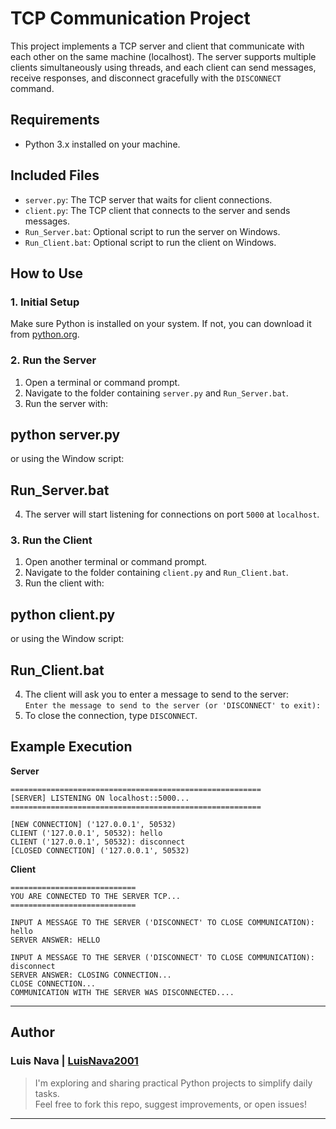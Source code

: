 # TCP Communication Project

This project implements a TCP server and client that communicate with each other on the same machine (localhost). The server supports multiple clients simultaneously using threads, and each client can send messages, receive responses, and disconnect gracefully with the `DISCONNECT` command.

## Requirements

- Python 3.x installed on your machine.

## Included Files

- `server.py`: The TCP server that waits for client connections.
- `client.py`: The TCP client that connects to the server and sends messages.
- `Run_Server.bat`: Optional script to run the server on Windows.
- `Run_Client.bat`: Optional script to run the client on Windows.

## How to Use

### 1. Initial Setup
Make sure Python is installed on your system. If not, you can download it from [python.org](https://www.python.org/downloads/).

### 2. Run the Server
1. Open a terminal or command prompt.
2. Navigate to the folder containing `server.py` and `Run_Server.bat`.
3. Run the server with:

## python server.py

or using the Window script:

## Run_Server.bat

4. The server will start listening for connections on port `5000` at `localhost`.

### 3. Run the Client
1. Open another terminal or command prompt.
2. Navigate to the folder containing `client.py` and `Run_Client.bat`.
3. Run the client with:

## python client.py

or using the Window script:

## Run_Client.bat

4. The client will ask you to enter a message to send to the server:  
`Enter the message to send to the server (or 'DISCONNECT' to exit):`
5. To close the connection, type `DISCONNECT`.

## Example Execution

**Server**

```
========================================================
[SERVER] LISTENING ON localhost::5000...
========================================================

[NEW CONNECTION] ('127.0.0.1', 50532)
CLIENT ('127.0.0.1', 50532): hello
CLIENT ('127.0.0.1', 50532): disconnect
[CLOSED CONNECTION] ('127.0.0.1', 50532)
```

**Client**

```
============================
YOU ARE CONNECTED TO THE SERVER TCP...
============================

INPUT A MESSAGE TO THE SERVER ('DISCONNECT' TO CLOSE COMMUNICATION):
hello
SERVER ANSWER: HELLO

INPUT A MESSAGE TO THE SERVER ('DISCONNECT' TO CLOSE COMMUNICATION):
disconnect
SERVER ANSWER: CLOSING CONNECTION...
CLOSE CONNECTION...
COMMUNICATION WITH THE SERVER WAS DISCONNECTED....
```

---

## Author

### Luis Nava | [LuisNava2001](https://github.com/LuisNava2001)

> I'm exploring and sharing practical Python projects to simplify daily tasks.  
> Feel free to fork this repo, suggest improvements, or open issues!

---

